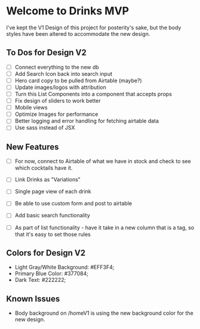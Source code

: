 # Welcome to Drinks MVP
I've kept the V1 Design of this project for posterity's sake, but the body styles have been altered to accommodate the new design.

## To Dos for Design V2
- [ ] Connect everything to the new db
- [ ] Add Search Icon back into search input
- [ ] Hero card copy to be pulled from Airtable (maybe?)
- [ ] Update images/logos with attribution
- [ ] Turn this List Components into a component that accepts props
- [ ] Fix design of sliders to work better
- [ ] Mobile views
- [ ] Optimize Images for performance
- [ ] Better logging and error handling for fetching airtable data
- [ ] Use sass instead of JSX

## New Features
- [ ] For now, connect to Airtable of what we have in stock and check to see which cocktails have it.
- [ ] Link Drinks as "Variations"
- [ ] Single page view of each drink
- [ ] Be able to use custom form and post to airtable
- [ ] Add basic search functionality
- [ ] As part of list functionality - have it take in a new column that is a tag, so that it's easy to set those rules


## Colors for Design V2
- Light Gray/White Background: #EFF3F4;
- Primary Blue Color: #377084;
- Dark Text: #222222;

## Known Issues
- Body background on /homeV1 is using the new background color for the new design.